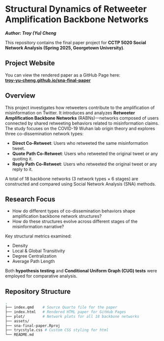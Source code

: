 # Structural Dynamics of Retweeter Amplification Backbone Networks

***Author: Troy (Yu) Cheng***

This repository contains the final paper project for **CCTP 5020 Social Network Analysis (Spring 2025, Georgetown University)**. 

## Project Website

You can view the rendered paper as a GitHub Page here:  
**[troy-yu-cheng.github.io/sna-final-paper](https://troy-yu-cheng.github.io/sna-final-paper/)**


## Overview

This project investigates how retweeters contribute to the amplification of misinformation on Twitter. It introduces and analyzes **Retweeter Amplification Backbone Networks** (RABNs)—networks composed of users connected by shared retweeting behaviors related to misinformation claims. The study focuses on the COVID-19 Wuhan lab origin theory and explores three co-dissemination network types:

- **Direct Co-Retweet**: Users who retweeted the same misinformation tweet.
- **Quote Path Co-Retweet**: Users who retweeted the original tweet or any quoting it.
- **Reply Path Co-Retweet**: Users who retweeted the original tweet or any reply to it.

A total of 18 backbone networks (3 network types × 6 stages) are constructed and compared using Social Network Analysis (SNA) methods.


## Research Focus

- How do different types of co-dissemination behaviors shape amplification backbone network structures?
- How do these structures evolve across different stages of the misinformation narrative?

Key structural metrics examined:
- Density  
- Local & Global Transitivity  
- Degree Centralization  
- Average Path Length  

Both **hypothesis testing** and **Conditional Uniform Graph (CUG) tests** were employed for comparative analysis.


## Repository Structure

```bash
.
├── index.qmd    # Source Quarto file for the paper
├── index.html   # Rendered HTML paper for GitHub Pages
├── plot/        # Network plots for all 18 backbone networks
├── assets/ 
├── sna-final-paper.Rproj
├── trycstyle.css # Custom CSS styling for html
└── README.md 
